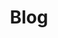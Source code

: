 ---
title: Blog
type: landing

design:
  spacing: "6rem"

sections:
  - block: collection
    content:
      title: Blog Posts
      subtitle: ''
      text: ''
      count: 0
      filters:
        folders:
          - blog
        author: ""
        category: ""
        tag: ""
        exclude_featured: false
        exclude_future: false
        exclude_past: false
        publication_type: ""
      offset: 0
      order: desc
    design:
      view: card
      columns: 2
      spacing:
        padding: ["0", "0", "0", "0"]
---